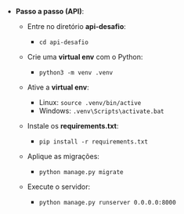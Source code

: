 * **Passo a passo (API)**:

    * Entre no diretório **api-desafio**:
        * ```cd api-desafio```

    * Crie uma **virtual env** com o Python:
        * ```python3 -m venv .venv```

    * Ative a **virtual env**:
        * Linux: ```source .venv/bin/active```
        * Windows: ```.venv\Scripts\activate.bat```

    * Instale os **requirements.txt**:
        * ```pip install -r requirements.txt```

    * Aplique as migrações:
        * ```python manage.py migrate```

    * Execute o servidor:
        * ```python manage.py runserver 0.0.0.0:8000```

